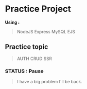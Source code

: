 # Practice Project
  **Using :**
  > NodeJS
  > Express
  > MySQL
  > EJS

## Practice topic
  > AUTH
  > CRUD 
  > SSR

### STATUS : Pause
  > I have a big problem I'll be back.